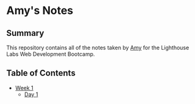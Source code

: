 # Amy's Notes

## Summary

This repository contains all of the notes taken by [Amy](https://github.com/abemsi) for the Lighthouse Labs Web Development Bootcamp.

## Table of Contents

* [Week 1](/Week_1)
  * [Day 1](/Week_1/Day_1)
